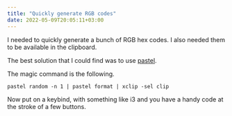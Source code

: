 ```yaml
---
title: "Quickly generate RGB codes"
date: 2022-05-09T20:05:11+03:00
---
```


I needed to quickly generate a bunch of RGB hex codes. I also needed them to be available in the clipboard.

The best solution that I could find was to use [pastel](https://github.com/sharkdp/pastel).

The magic command is the following.

```
pastel random -n 1 | pastel format | xclip -sel clip
```

Now put on a keybind, with something like i3 and you have a handy code at the stroke of a few buttons.
